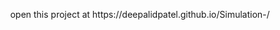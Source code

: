 
<p align="center">

<p align="center">
open this project at https://deepalidpatel.github.io/Simulation-/

<p align="center">

  </p>
</p>
